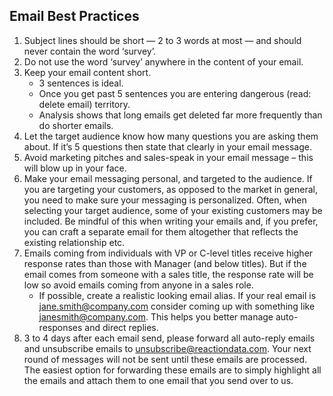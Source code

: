 ## Email Best Practices

 1. Subject lines should be short — 2 to 3 words at most — and should never contain the word ‘survey’.
 2. Do not use the word ‘survey’ anywhere in the content of your email.
 3. Keep your email content short.
	 * 3 sentences is ideal.
	 * Once you get past 5 sentences you are entering dangerous (read: delete email) territory.
	 * Analysis shows that long emails get deleted far more frequently than do shorter emails.
 4. Let the target audience know how many questions you are asking them about. If it’s 5 questions then state that clearly in your email message.
 5. Avoid marketing pitches and sales-speak in your email message – this will blow up in your face.
 6. Make your email messaging personal, and targeted to the audience. If you are targeting your customers, as opposed to the market in general, you need to make sure your messaging is personalized. Often, when selecting your target audience, some of your existing customers may be included. Be mindful of this when writing your emails and, if you prefer, you can craft a separate email for them altogether that reflects the existing relationship etc.
 7. Emails coming from individuals with VP or C-level titles receive higher response rates than those with Manager (and below titles). But if the email comes from someone with a sales title, the response rate will be low so avoid emails coming from anyone in a sales role.
	 *  If possible, create a realistic looking email alias. If your real email is jane.smith@company.com consider coming up with something like janesmith@company.com. This helps you better manage auto-responses and direct replies.
 8. 3 to 4 days after each email send, please forward all auto-reply emails and unsubscribe emails to unsubscribe@reactiondata.com. Your next round of messages will not be sent until these emails are processed. The easiest option for forwarding these emails are to simply highlight all the emails and attach them to one email that you send over to us.
